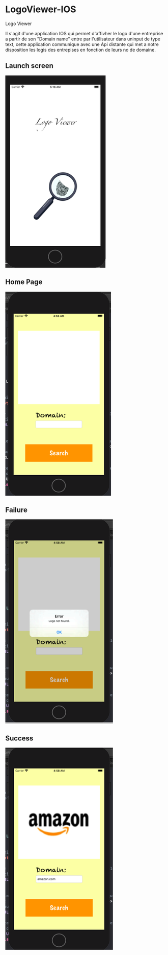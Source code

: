 # LogoViewer-IOS
Logo Viewer


Il s'agit d'une application IOS qui permet d'affivher le logo d'une entreprise a partir de son "Domain name" entre par 
l'utilisateur dans uninput de type text, cette application communique avec une Api distante qui met a notre disposition
les logis des entrepises en fonction de leurs no de domaine.


<h2>Launch screen</h2>

<img src="App-Images/launch screen.PNG">




<h2>Home Page</h2>

<img src="App-Images/pp11.PNG">



<h2>
Failure</h2>

<img src="App-Images/ppechec.PNG">



<h2>Success</h2>

<img src="App-Images/ppsucces.PNG">



